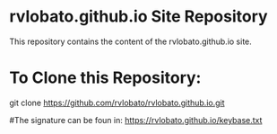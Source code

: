 rvlobato.github.io Site Repository
===============================

This repository contains the content of the rvlobato.github.io site.


To Clone this Repository:
=========================

   git clone https://github.com/rvlobato/rvlobato.github.io.git


#The signature can be foun in:
https://rvlobato.github.io/keybase.txt
